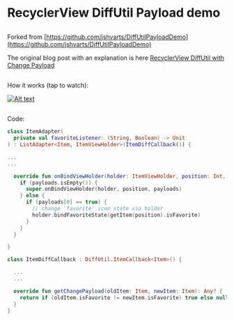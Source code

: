 # RecyclerView DiffUtil Payload demo

##
Forked from [https://github.com/jshvarts/DiffUtilPayloadDemo](https://github.com/jshvarts/DiffUtilPayloadDemo)

The original blog post with an explanation is here [RecyclerView DiffUtil with Change Payload](https://www.valueof.io/blog/recyclerview-diffutil-change-payloads)
##

How it works (tap to watch):

[![Alt text](https://img.youtube.com/vi/K-YKBO_fbO4/0.jpg)](https://youtube.com/shorts/K-YKBO_fbO4)

##

Code:
```kotlin
class ItemAdapter(
  private val favoriteListener: (String, Boolean) -> Unit
) : ListAdapter<Item, ItemViewHolder>(ItemDiffCallback()) {

...
...

  override fun onBindViewHolder(holder: ItemViewHolder, position: Int, payloads: MutableList<Any>) {
    if (payloads.isEmpty()) {
      super.onBindViewHolder(holder, position, payloads)
    } else {
      if (payloads[0] == true) {
        // change 'favorite' icon state via holder
        holder.bindFavoriteState(getItem(position).isFavorite)
      }
    }
  }

}
```

```kotlin
class ItemDiffCallback : DiffUtil.ItemCallback<Item>() {

  ...
  ...

  override fun getChangePayload(oldItem: Item, newItem: Item): Any? {
    return if (oldItem.isFavorite != newItem.isFavorite) true else null
  }
}

```
